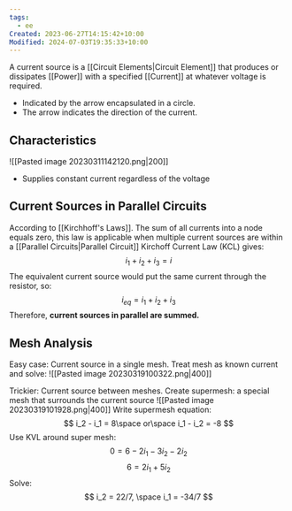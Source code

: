 ```yaml
---
tags:
  - ee
Created: 2023-06-27T14:15:42+10:00
Modified: 2024-07-03T19:35:33+10:00
---
```

A current source is a [[Circuit Elements|Circuit Element]] that produces or dissipates [[Power]] with a specified [[Current]] at whatever voltage is required.
- Indicated by the arrow encapsulated in a circle. 
- The arrow indicates the direction of the current. 
## Characteristics 
![[Pasted image 20230311142120.png|200]]
- Supplies constant current regardless of the voltage

## Current Sources in Parallel Circuits
According to [[Kirchhoff's Laws]]. The sum of all currents into a node equals zero, this law is applicable when multiple current sources are within a [[Parallel Circuits|Parallel Circuit]]
Kirchoff Current Law (KCL) gives:
$$ i_1 + i_2 + i_3 = i $$
The equivalent current source would put the same current through the resistor, so:
$$ i_{eq} = i_1 + i_2 + i_3 $$
Therefore, **current sources in parallel are summed.**

## Mesh Analysis
Easy case: Current source in a single mesh.
Treat mesh as known current and solve:
![[Pasted image 20230319100322.png|400]]

Trickier: Current source between meshes.
Create supermesh: a special mesh that surrounds the current source
![[Pasted image 20230319101928.png|400]]
Write supermesh equation:
$$ i_2 - i_1 = 8\space or\space i_1 - i_2 = -8 $$
Use KVL around super mesh:
$$ 0 = 6-2i_1-3i_2-2i_2 $$
$$ 6 = 2i_1 + 5i_2 $$
Solve:
$$ i_2 = 22/7, \space i_1 = -34/7 $$
